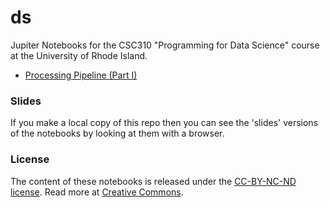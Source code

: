 # ds

Jupiter Notebooks for the CSC310 "Programming for Data Science" course at the University of Rhode Island.

* [Processing Pipeline (Part I)](http://nbviewer.jupyter.org/github/lutzhamel/ds/blob/master/05-processing-pipeline.ipynb)

### Slides
If you make a local copy of this repo then you can see the 'slides' versions of the notebooks by looking at them with a browser.

### License
The content of these notebooks is released under the [CC-BY-NC-ND license](https://creativecommons.org/licenses/by-sa/4.0/). Read more at [Creative Commons](https://creativecommons.org).
